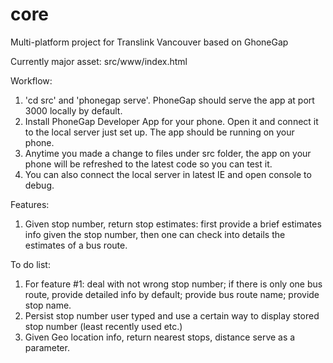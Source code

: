 # core
Multi-platform project for Translink Vancouver based on GhoneGap

Currently major asset: src/www/index.html

Workflow: <br />
1. 'cd src' and 'phonegap serve'. PhoneGap should serve the app at port 3000 locally by default.<br />
2. Install PhoneGap Developer App for your phone. Open it and connect it to the local server just set up. The app should be running on your phone. <br />
3. Anytime you made a change to files under src folder, the app on your phone will be refreshed to the latest code so you can test it.<br />
4. You can also connect the local server in latest IE and open console to debug. <br />

Features: <br />
1. Given stop number, return stop estimates: first provide a brief estimates info given the stop number, then one can check into details the estimates of a bus route.

To do list: <br />
1. For feature #1: deal with not wrong stop number; if there is only one bus route, provide detailed info by default; provide bus route name; provide stop name. <br />
2. Persist stop number user typed and use a certain way to display stored stop number (least recently used etc.) <br />
3. Given Geo location info, return nearest stops, distance serve as a parameter.
